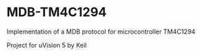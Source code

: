 # MDB-TM4C1294
Implementation of a MDB protocol for microcontroller TM4C1294

Project for uVision 5 by Keil